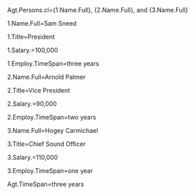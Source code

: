 Agt.Persons.cl={1.Name.Full}, {2.Name.Full}, and {3.Name.Full}

1.Name.Full=Sam Sneed

1.Title=President

1.Salary.$=$100,000

1.Employ.TimeSpan=three years

2.Name.Full=Arnold Palmer

2.Title=Vice President

2.Salary.$=$90,000

2.Employ.TimeSpan=two years

3.Name.Full=Hogey Carmichael

3.Title=Chief Sound Officer

3.Salary.$=$110,000

3.Employ.TimeSpan=one year

Agt.TimeSpan=three years

